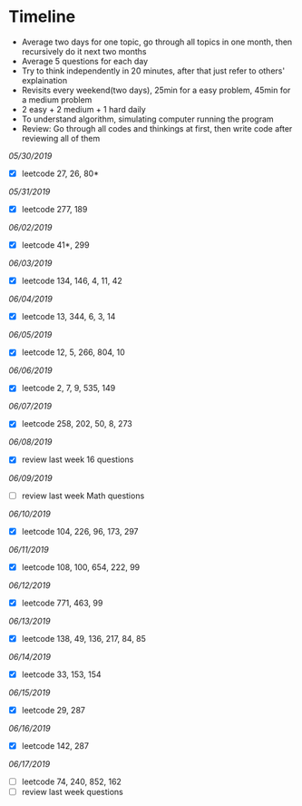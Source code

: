 # Timeline
- Average two days for one topic, go through all topics in one month, then recursively do it next two months
- Average 5 questions for each day
- Try to think independently in 20 minutes, after that just refer to others' explaination
- Revisits every weekend(two days), 25min for a easy problem, 45min for a medium problem
- 2 easy + 2 medium + 1 hard daily
- To understand algorithm, simulating computer running the program
- Review: Go through all codes and thinkings at first, then write code after reviewing all of them

*05/30/2019*
- [x] leetcode 27, 26, 80*

*05/31/2019*
- [x] leetcode 277, 189

*06/02/2019*
- [x] leetcode 41*, 299

*06/03/2019*
- [x] leetcode 134, 146, 4, 11, 42

*06/04/2019*
- [x] leetcode 13, 344, 6, 3, 14

*06/05/2019*
- [x] leetcode 12, 5, 266, 804, 10

*06/06/2019*
- [x] leetcode 2, 7, 9, 535, 149

*06/07/2019*
- [x] leetcode 258, 202, 50, 8, 273

*06/08/2019*
- [x] review last week 16 questions

*06/09/2019*
- [ ] review last week Math questions

*06/10/2019*
- [x] leetcode 104, 226, 96, 173, 297

*06/11/2019*
- [x] leetcode 108, 100, 654, 222, 99

*06/12/2019*
- [x] leetcode 771, 463, 99

*06/13/2019*
- [x] leetcode 138, 49, 136, 217, 84, 85

*06/14/2019*
- [x] leetcode 33, 153, 154

*06/15/2019*
- [x] leetcode 29, 287

*06/16/2019*
- [x] leetcode 142, 287

*06/17/2019*
- [ ] leetcode 74, 240, 852, 162
- [ ] review last week questions
